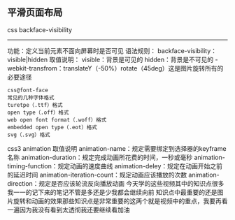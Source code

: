 ## 平滑页面布局
css backface-visibility

---
功能：定义当前元素不面向屏幕时是否可见
语法规则：
backface-visibility：visible|hidden
取值说明：
visible：背景是可见的
hidden：背景是不可见的
-webkit-transfrom：translateY（-50%）rotate（45deg）这是图片旋转所有的必要途径
```
css@font-face
常见的几种字体格式
turetpe（.ttf）格式
open type（.off）格式
web open font format（.woff）格式
embedded open type（.eot）格式
svg（.svg）格式
```
css3 animation
取值说明
animation-name：规定需要绑定到选择器的keyframe名称
animation-duration：规定完成动画所花费的时间，一秒或毫秒
animation-timing-function：规定动画的速度曲线
animation-deley：规定在动画开始之前的延迟时间
animation-iteration-count：规定动画应该播放的次数
animation-direction：规定是否应该轮流反向播放动画
今天学的这些视频其中的知识点很多我一一的记下来的笔记不管是多还是少我都会继续向前
知识点中最重要的还是图片旋转和动画的效果那些知识点是非常重要的这两个就是视频中的重点，我要再看一遍因为我没有看到太透彻我还要继续看加油
